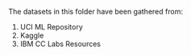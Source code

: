 The datasets in this folder have been gathered from:
1. UCI ML Repository
2. Kaggle
3. IBM CC Labs Resources
